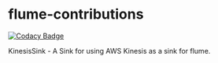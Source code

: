 flume-contributions
===================

[![Codacy Badge](https://api.codacy.com/project/badge/Grade/ec6b60674bd14977b2b74a3d2fe7154e)](https://www.codacy.com/app/himanshu4141/flume-contributions?utm_source=github.com&utm_medium=referral&utm_content=himanshu4141/flume-contributions&utm_campaign=badger)

KinesisSink - A Sink for using AWS Kinesis as a sink for flume.
